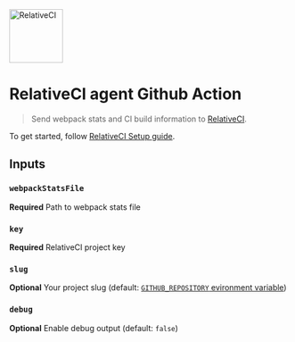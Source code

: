 <a href="https://relative-ci.com">
<img alt="RelativeCI" src="https://raw.githubusercontent.com/relative-ci/agent-action/master/assets/relative-ci--logo.svg?sanitize=true" width="96" />
</a>

# RelativeCI agent Github Action

> Send webpack stats and CI build information to [RelativeCI](https://relative-ci.com?utm_source=GitHub&utm_medium=agent-action).

To get started, follow [RelativeCI Setup guide](https://relative-ci.com/documentation/setup?utm_source=GitHub&utm_medium=agent-action).

## Inputs

### `webpackStatsFile`

**Required** Path to webpack stats file

### `key`

**Required** RelativeCI project key

### `slug`

**Optional** Your project slug (default: [`GITHUB_REPOSITORY` evironment variable](https://docs.github.com/en/actions/reference/environment-variables#default-environment-variables))

### `debug`

**Optional** Enable debug output (default: `false`)

